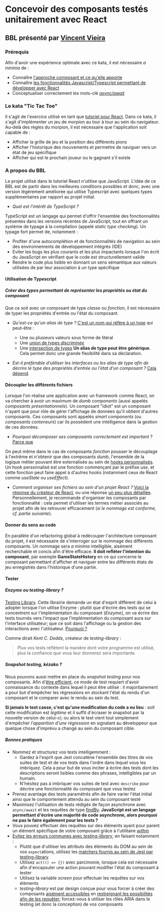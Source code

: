 # Concevoir des composants testés unitairement avec React

## BBL présenté par [Vincent Vieira](mailto:vincent.vieira@carbon-it.com)

### Prérequis

Afin d'avoir une expérience optimale avec ce kata, il est nécessaire _a minima_ de :

- Connaître [l'approche composant et ce qu'elle apporte](https://medium.com/the-s-curve/why-component-driven-design-drives-great-software-products-7cace364e815)
- Connaître [les fonctionnalités Javascript/Typescript permettant de développer avec React](https://dev.to/nsebhastian/javascript-basics-before-you-learn-react-38en)
- Conceptualiser correctement les mots-clé [_async/await_](https://javascript.info/async-await)

### Le kata "Tic Tac Toe"

Il s'agit de l'exercice utilisé en tant que [tutoriel pour React](https://reactjs.org/tutorial/tutorial.html). Dans ce kata, il s'agit d'implémenter un jeu de morpion au tour à tour au sein du navigateur. Au-delà des règles du morpion, il est nécessaire que l'application soit capable de :
- Afficher la grille de jeu et la position des différents pions
- Afficher l'historique des mouvements et permettre de naviguer vers un état de jeu spécifique
- Afficher qui est le prochain joueur ou le gagnant s'il existe

### A propos du BBL
Le projet utilisé dans le tutoriel React n'utilise que JavaScript. L'idée de ce BBL est de partir dans les meilleures conditions possibles et donc, avec une version légèrement améliorée qui utilise Typescript avec quelques types supplémentaires par rapport au projet initial.

- *Quel est l'intérêt de TypeScript ?*

TypeScript est un langage qui permet d'offrir l'ensemble des fonctionnalités présentes dans les versions récentes de JavaScript, tout en offrant un système de typage à la compilation (appelé *static type checking*). Un typage fort permet de, notamment :
- Profiter d'une autocomplétion et de fonctionnalités de navigation au sein des environnements de développement intégrés (IDE)
- Eviter les bugs les plus courants et les plus impactants lorsque l'on écrit du JavaScript en vérifiant que le code est structurellement valide
- Rendre le code plus lisible en donnant un sens sémantique aux valeurs utilisées de par leur association à un type spécifique

#### Utilisation de Typescript
##### Créer des types permettant de représenter les propriétés ou état du composant
Que ce soit avec un composant de type *classe* ou *fonction*, il est nécessaire de typer les propriétés d'entrée ou l'état du composant.

- *Qu'est-ce qu'un alias de type ?* 
  [C'est un nom qui réfère à un type](https://www.typescriptlang.org/docs/handbook/advanced-types.html#type-aliases) qui peut-être :
  - Une ou plusieurs valeurs sous forme de litéral
  - Une [union de types *discriminée*](https://www.typescriptlang.org/docs/handbook/unions-and-intersections.html#union-types)
  - Une [intersection de types](https://www.typescriptlang.org/docs/handbook/unions-and-intersections.html#intersection-types)
  **Un alias de type peut être générique.** Cela permet donc une grande flexibilité dans sa déclaration.

- *Est-il préférable d'utiliser les interfaces ou les alias de type afin de décrire le type des propriétés d'entrée ou l'état d'un composant ?*
  [Cela dépend](https://react-typescript-cheatsheet.netlify.app/docs/basic/getting-started/types_or_interfaces).

#### Découpler les différents fichiers
Lorsque l'on réalise une application avec un framework comme React, on va chercher à avoir un maximum de *dumb components* (aussi appelés *composants présentationnels*). Un composant "idiot" est un composant n'ayant que pour rôle de gérer l'affichage de données qu'il obtient d'autres composants. Ces composants sont appelés *smart components* (ou *composants conteneurs*) car ils possèdent une intelligence dans la gestion de ces données.

- *Pourquoi décomposer ses composants correctement est important ?* [Parce que](https://www.digitalocean.com/community/tutorials/react-smart-dumb-components#benefits-of-dividing-components)

On peut même dans le cas de composants *fonction* pousser le découplage à l'extrême et n'obtenir que des composants *dumb*, l'ensemble de la logique métier pouvant être externalisée au sein de [hooks personnalisés](https://fr.reactjs.org/docs/hooks-custom.html). Un hook personnalisé est une fonction commençant par le préfixe *use*, et cette fonction peut faire appel à d'autres hooks (notamment ceux de React comme *useState* ou *useEffect*).

- *Comment organiser ses fichiers au sein d'un projet React ?* [Voici la réponse du créateur de React](https://react-file-structure.surge.sh/), ou une réponse [un peu plus détaillée](https://fr.reactjs.org/docs/faq-structure.html). Personnellement, je recommande d'organiser les composants par fonctionnalité : cela permet d'utiliser les termes métier associés au projet afin de les retrouver efficacement (*si le nommage est conforme, cf. partie suivante*).

#### Donner du sens au code
En parallèle d'un refactoring global à redécouper l'architecture composant du projet, il est nécessaire de s'interroger sur le nommage des différents composants.
Un nommage sera *a minima* intelligible, aisément recherchable et concis afin d'être efficace. **Il doit refléter l'intention du composant**, par exemple **GameStateHistory**
en ce qui concerne le composant permettant d'afficher et naviguer entre les différents états de jeu enregistrés dans l'historique d'une partie.

#### Tester
##### Enzyme ou testing-library ?
[Testing Library](https://medium.com/@boyney123/my-experience-moving-from-enzyme-to-react-testing-library-5ac65d992ce). Cette librairie demande un état d'esprit différent de celui à adopter lorsque l'on utilise Enzyme : plutôt que d'écrire des tests qui se concentrent sur l'implémentation du composant (*Enzyme*), on va écrire des tests tournés vers l'impact que l'implémentation du composant aura sur l'interface utilisateur; que ce soit dans l'affichage ou la gestion des interactions avec l'utilisateur. [Pourquoi ?](https://kentcdodds.com/blog/testing-implementation-details)

Comme dirait *Kent C. Dodds*, créateur de *testing-library* : 
> Plus vos tests reflètent la manière dont votre programme est utilisé, plus la confiance que vous leur donnerez sera importante.

##### Snapshot testing, kézako ?
Nous pouvons aussi mettre en place du *snapshot testing* pour nos composants. Afin d'[être efficient](https://kentcdodds.com/blog/effective-snapshot-testing), ce mode de test requiert d'avoir connaissance du contexte dans lequel il peut être utilisé : il majoritairement a pour but d'empêcher les régressions en stockant l'état du rendu d'un composant et le comparer avec le rendu au sein du test. 

**Si jamais le test casse, c'est qu'une modification du code a eu lieu** : soit cette modification est *légitime* et il suffit d'écraser le snapshot par la nouvelle version de celui-ci; ou alors le test vient tout simplement d'empêcher *l'apparition d'une régression* en signalant au développeur que quelque chose d'imprévu a changé au sein du composant cible.

##### Bonnes pratiques
- Nommez et structurez vos tests intelligemment : 
  - Gardez à l'esprit que Jest concatène l'ensemble des titres de vos suites de test et de vos tests dans l'ordre dans lequel vous les imbriquez. Cela a pour but de vous inciter à écrire des tests dont les descriptions seront lisibles comme des phrases, intelligibles par un humain.
  - N'hésitez pas à imbriquer vos suites de test avec `describe` pour décrire une fonctionnalité du composant que vous testez
- Prenez avantage des tests paramétrés afin de faire varier l'état initial ainsi que le comportement attendu au sein du composant testé
- Maximisez l'utilisation de tests rédigés de façon asynchrone avec `async/await` et les requêtes de type [findBy](https://testing-library.com/docs/dom-testing-library/api-queries#findby). **JavaScript est un langage permettant d'écrire une majorité de code asynchrone, alors pourquoi ne pas le faire également pour les tests ?**
- Vous pouvez effectuer des requêtes sur des éléments ayant pour parent un élément spécifique de votre composant grâce à l'utilitaire [*within*](https://testing-library.com/docs/dom-testing-library/api-helpers#within-and-getqueriesforelement-apis)
- [Evitez les erreurs communes avec *testing-library*](https://kentcdodds.com/blog/common-mistakes-with-react-testing-library/), en faisant notamment :
  - Plutôt que d'utiliser les attributs des éléments du DOM au sein de vos `expect`ations, utilisez les [matchers fournis au sein de Jest par testing-library](https://github.com/testing-library/jest-dom#custom-matchers)
  - Utilisez `act(() => {})` avec parcimonie, lorsque cela est nécessaire afin d'encapsuler une action pouvant modifier l'état du composant à tester
  - Utilisez la variable *screen* pour effectuer les requêtes sur vos éléments
  - *testing-library* est par design conçue pour vous forcer à créer des composants [aisément accessibles](https://www.a11yproject.com/) en [restreignant les possibilités afin de les requêter](https://testing-library.com/docs/react-testing-library/cheatsheet); forcez-vous à utiliser les rôles ARIA dans le testing (et donc la conception) de vos composants